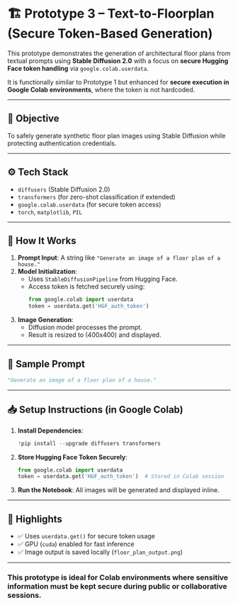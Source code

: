 # 🏗️ Prototype 3 – Text-to-Floorplan (Secure Token-Based Generation)

This prototype demonstrates the generation of architectural floor plans from textual prompts using **Stable Diffusion 2.0** with a focus on **secure Hugging Face token handling** via `google.colab.userdata`.

It is functionally similar to Prototype 1 but enhanced for **secure execution in Google Colab environments**, where the token is not hardcoded.

---

## 🎯 Objective

To safely generate synthetic floor plan images using Stable Diffusion while protecting authentication credentials.

---

## ⚙️ Tech Stack

- `diffusers` (Stable Diffusion 2.0)
- `transformers` (for zero-shot classification if extended)
- `google.colab.userdata` (for secure token access)
- `torch`, `matplotlib`, `PIL`

---

## 🚀 How It Works

1. **Prompt Input**: A string like `"Generate an image of a floor plan of a house."`
2. **Model Initialization**: 
   - Uses `StableDiffusionPipeline` from Hugging Face.
   - Access token is fetched securely using:
     ```python
     from google.colab import userdata
     token = userdata.get('HGF_auth_token')
     ```
3. **Image Generation**:
   - Diffusion model processes the prompt.
   - Result is resized to (400x400) and displayed.

---

## 🧪 Sample Prompt

```python
"Generate an image of a floor plan of a house."
````

---

## 📥 Setup Instructions (in Google Colab)

1. **Install Dependencies**:

   ```python
   !pip install --upgrade diffusers transformers
   ```

2. **Store Hugging Face Token Securely**:

   ```python
   from google.colab import userdata
   token = userdata.get('HGF_auth_token')  # Stored in Colab session
   ```

3. **Run the Notebook**: All images will be generated and displayed inline.

---

## 🔐 Highlights

* ✅ Uses `userdata.get()` for secure token usage
* ✅ GPU (`cuda`) enabled for fast inference
* ✅ Image output is saved locally (`floor_plan_output.png`)

---

### This prototype is ideal for Colab environments where **sensitive information must be kept secure** during public or collaborative sessions.